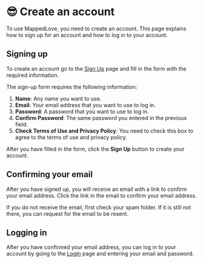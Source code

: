 # 😎 Create an account

To use MappedLove, you need to create an account. This page explains how to sign up for an account and how to log in to your account.

## Signing up

To create an account go to the <a href="/signup" target="_blank">Sign Up</a> page and fill in the form with the required information.

The sign-up form requires the following information:
1. **Name**: Any name you want to use.
2. **Email**: Your email address that you want to use to log in.
3. **Password**: A password that you want to use to log in.
4. **Confirm Password**: The same password you entered in the previous field.
5. **Check Terms of Use and Privacy Policy**: You need to check this box to agree to the terms of use and privacy policy.

After you have filled in the form, click the **Sign Up** button to create your account.

## Confirming your email

After you have signed up, you will receive an email with a link to confirm your email address. Click the link in the email to confirm your email address.

If you do not receive the email, first check your spam folder. If it is still not there, you can request for the email to be resent.

## Logging in

After you have confirmed your email address, you can log in to your account by going to the <a href="/login" target="_blank">Login</a> page and entering your email and password.
